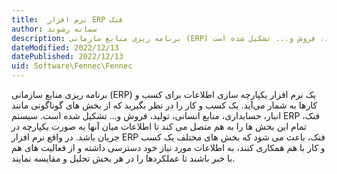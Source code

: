 ```yaml
---
title:  نرم‌ افزار ERP فنک
author: سمانه رشوند  
description: برنامه ‌ریزی منابع سازمانی (ERP) یک نرم‌ افزار یکپارچه‌ سازی اطلاعات برای کسب ‌و کارها به شمار می‌آید. یک کسب ‌و کار را در نظر بگیرید که از بخش‌ های گوناگونی مانند انبار، حسابداری، منابع انسانی، تولید، فروش و... تشکیل شده ‌است.
dateModified: 2022/12/13
datePublished: 2022/12/13
uid: Software\Fennec\Fennec
---
```

برنامه ‌ریزی منابع سازمانی (ERP) یک نرم‌ افزار یکپارچه‌ سازی اطلاعات برای کسب ‌و کارها به شمار می‌آید. یک کسب ‌و کار را در نظر بگیرید که از بخش‌ های گوناگونی مانند انبار، حسابداری، منابع انسانی، تولید، فروش و... تشکیل شده ‌است. سیستم ERP فنک، تمام این بخش ‌ها را به هم متصل می‌ کند تا اطلاعات میان آنها به صورت یکپارچه در جریان باشد. در واقع نرم‌ افزار ERP فنک، باعث می‌ شود که بخش های مختلف یک کسب ‌و کار با هم همکاری کنند، به اطلاعات مورد نیاز خود دسترسی داشته و از فعالیت‌ های هم با خبر باشند تا عملکردها را در هر بخش تحلیل و مقایسه نمایند.